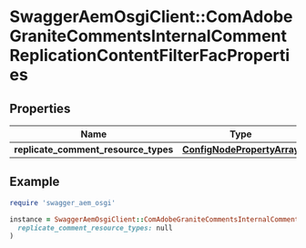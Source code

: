 # SwaggerAemOsgiClient::ComAdobeGraniteCommentsInternalCommentReplicationContentFilterFacProperties

## Properties

| Name | Type | Description | Notes |
| ---- | ---- | ----------- | ----- |
| **replicate_comment_resource_types** | [**ConfigNodePropertyArray**](ConfigNodePropertyArray.md) |  | [optional] |

## Example

```ruby
require 'swagger_aem_osgi'

instance = SwaggerAemOsgiClient::ComAdobeGraniteCommentsInternalCommentReplicationContentFilterFacProperties.new(
  replicate_comment_resource_types: null
)
```

